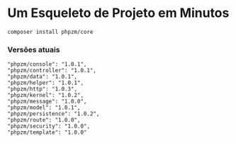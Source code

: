# Um Esqueleto de Projeto em Minutos

```
composer install phpzm/core
```

### Versões atuais
```
"phpzm/console": "1.0.1",
"phpzm/controller": "1.0.1",
"phpzm/data": "1.0.1",
"phpzm/helper": "1.0.1",
"phpzm/http": "1.0.3",
"phpzm/kernel": "1.0.2",
"phpzm/message": "1.0.0",
"phpzm/model": "1.0.1",
"phpzm/persistence": "1.0.2",
"phpzm/route": "1.0.0",
"phpzm/security": "1.0.0",
"phpzm/template": "1.0.0"
```

